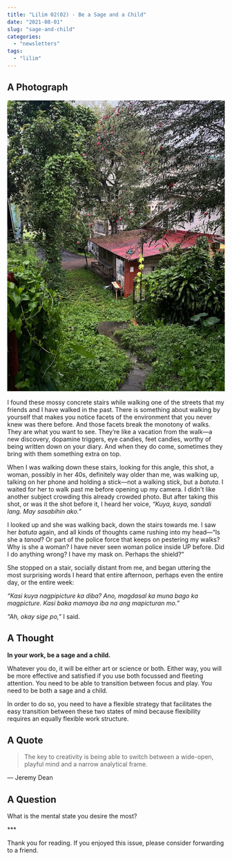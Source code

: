 ```yaml
---
title: "Lilim 02(02) - Be a Sage and a Child"
date: "2021-08-01"
slug: "sage-and-child"
categories:
  - "newsletters"
tags:
  - "lilim"
---
```

## A Photograph

![House below stairs](images/house-below-stairs.jpeg)

I found these mossy concrete stairs while walking one of the streets that my friends and I have walked in the past. There is something about walking by yourself that makes you notice facets of the environment that you never knew was there before. And those facets break the monotony of walks. They are what you want to see. They’re like a vacation from the walk—a new discovery, dopamine triggers, eye candies, feet candies, worthy of being written down on your diary. And when they do come, sometimes they bring with them something extra on top.

When I was walking down these stairs, looking for this angle, this shot, a woman, possibly in her 40s, definitely way older than me, was walking up, talking on her phone and holding a stick—not a walking stick, but a _batuta_. I waited for her to walk past me before opening up my camera. I didn't like another subject crowding this already crowded photo. But after taking this shot, or was it the shot before it, I heard her voice, _“Kuya, kuya, sandali lang. May sasabihin ako.”_

I looked up and she was walking back, down the stairs towards me. I saw her _batuta_ again, and all kinds of thoughts came rushing into my head—“Is she a _tanod_? Or part of the police force that keeps on pestering my walks? Why is she a woman? I have never seen woman police inside UP before. Did I do anything wrong? I have my mask on. Perhaps the shield?”

She stopped on a stair, socially distant from me, and began uttering the most surprising words I heard that entire afternoon, perhaps even the entire day, or the entire week:

_“Kasi kuya nagpipicture ka diba? Ano, magdasal ka muna bago ka magpicture. Kasi baka mamaya iba na ang mapicturan mo.”_

_“Ah, okay sige po,”_ I said.

## A Thought

**In your work, be a sage and a child.**

Whatever you do, it will be either art or science or both. Either way, you will be more effective and satisfied if you use both focussed and fleeting attention. You need to be able to transition between focus and play. You need to be both a sage and a child.

In order to do so, you need to have a flexible strategy that facilitates the easy transition between these two states of mind because flexibility requires an equally flexible work structure.

## A Quote

> The key to creativity is being able to switch between a wide-open, playful mind and a narrow analytical frame.

— Jeremy Dean

## A Question

What is the mental state you desire the most?

\***


Thank you for reading. If you enjoyed this issue, please consider forwarding to a friend.
